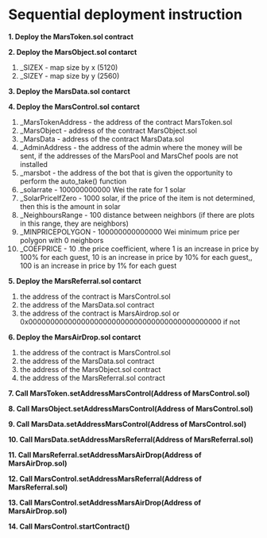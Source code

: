 <h1>Sequential deployment instruction</h1>

<b>1. Deploy the MarsToken.sol contract</b>

<b>2. Deploy the MarsObject.sol contarct</b>
  1) _SIZEX - map size by x (5120)
  2) _SIZEY - map size by y (2560)

<b>3. Deploy the MarsData.sol contarct</b>

<b>4. Deploy the MarsControl.sol contarct</b>
  1) _MarsTokenAddress - the address of the contract MarsToken.sol
  2) _MarsObject - address of the contract MarsObject.sol
  3) _MarsData - address of the contract MarsData.sol
  4) _AdminAddress - the address of the admin where the money will be sent, if the addresses of the MarsPool and MarsChef pools are not installed
  5) _marsbot - the address of the bot that is given the opportunity to perform the auto_take() function
  6) _solarrate - 100000000000 Wei the rate for 1 solar
  7) _SolarPriceIfZero - 1000 solar, if the price of the item is not determined, then this is the amount in solar
  8) _NeighboursRange - 100 distance between neighbors (if there are plots in this range, they are neighbors)
  9) _MINPRICEPOLYGON - 100000000000000 Wei minimum price per polygon with 0 neighbors
  10) _COEFPRICE - 10 .the price coefficient, where 1 is an increase in price by 100% for each guest, 10 is an increase in price by 10% for each guest,, 100 is an increase in price by 1% for each guest

<b>5. Deploy the MarsReferral.sol contarct</b>
  1) the address of the contract is MarsControl.sol
  2) the address of the MarsData.sol contract
  3) the address of the contract is MarsAirdrop.sol or 0x00000000000000000000000000000000000000000000 if not

<b>6. Deploy the MarsAirDrop.sol contarct</b>
  1) the address of the contract is MarsControl.sol
  2) the address of the MarsData.sol contract
  3) the address of the MarsObject.sol contract
  4) the address of the MarsReferral.sol contract

<b>7. Call MarsToken.setAddressMarsControl(Address of MarsControl.sol)</b>

<b>8. Call MarsObject.setAddressMarsControl(Address of MarsControl.sol)</b>

<b>9. Call MarsData.setAddressMarsControl(Address of MarsControl.sol)</b>

<b>10. Call MarsData.setAddressMarsReferral(Address of MarsReferral.sol)</b>

<b>11. Call MarsReferral.setAddressMarsAirDrop(Address of MarsAirDrop.sol)</b>

<b>12. Call MarsControl.setAddressMarsReferral(Address of MarsReferral.sol)</b>

<b>13. Call MarsControl.setAddressMarsAirDrop(Address of MarsAirDrop.sol)</b>

<b>14. Call MarsControl.startContract()</b>
